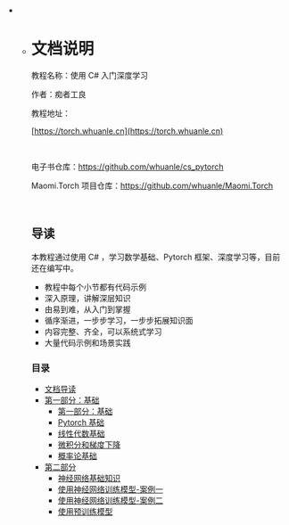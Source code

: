 * * # 文档说明
  
    教程名称：使用 C# 入门深度学习
  
    作者：痴者工良
  
    教程地址：
  
    [https://torch.whuanle.cn](https://torch.whuanle.cn)
  
    <br />
  
    电子书仓库：https://github.com/whuanle/cs_pytorch
  
    Maomi.Torch 项目仓库：https://github.com/whuanle/Maomi.Torch
  
    <br />
  
    ## 导读
  
    本教程通过使用 C# ，学习数学基础、Pytorch 框架、深度学习等，目前还在编写中。
  
    - 教程中每个小节都有代码示例
    - 深入原理，讲解深层知识
    - 由易到难，从入门到掌握
    - 循序渐进，一步步学习，一步步拓展知识面
    - 内容完整、齐全，可以系统式学习
    - 大量代码示例和场景实践
  
    
  
    ### 目录
  
    * [文档导读](https://torch.whuanle.cn/l)
    * [第一部分：基础](https://torch.whuanle.cn/01.base/)
      * [第一部分：基础](https://torch.whuanle.cn/01.base/01.env.html)
      * [Pytorch 基础](https://torch.whuanle.cn/01.base/02.base.html)
      * [线性代数基础](https://torch.whuanle.cn/01.base/03.linear.html)
      * [微积分和梯度下降](https://torch.whuanle.cn/01.base/04.higher.html)
      * [概率论基础](https://torch.whuanle.cn/01.base/05.odds.html)
    * [第二部分](https://torch.whuanle.cn/02.start/)
      * [神经网络基础知识](https://torch.whuanle.cn/02.start/01.neural_network.html) 
      * [使用神经网络训练模型-案例一](https://torch.whuanle.cn/02.start/02.start_torch.html) 
      * [使用神经网络训练模型-案例二](https://torch.whuanle.cn/02.start/03.xl.html) 
      * [使用预训练模型](https://torch.whuanle.cn/02.start/04.models.html) 
